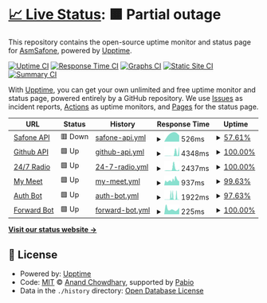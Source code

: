 # [📈 Live Status](https://status.safone.dev): <!--live status--> **🟧 Partial outage**

This repository contains the open-source uptime monitor and status page for [AsmSafone](https://safone.dev/), powered by [Upptime](https://github.com/upptime/upptime).

[![Uptime CI](https://github.com/AsmSafone/uptime/workflows/Uptime%20CI/badge.svg)](https://github.com/AsmSafone/uptime/actions?query=workflow%3A%22Uptime+CI%22)
[![Response Time CI](https://github.com/AsmSafone/uptime/workflows/Response%20Time%20CI/badge.svg)](https://github.com/AsmSafone/uptime/actions?query=workflow%3A%22Response+Time+CI%22)
[![Graphs CI](https://github.com/AsmSafone/uptime/workflows/Graphs%20CI/badge.svg)](https://github.com/AsmSafone/uptime/actions?query=workflow%3A%22Graphs+CI%22)
[![Static Site CI](https://github.com/AsmSafone/uptime/workflows/Static%20Site%20CI/badge.svg)](https://github.com/AsmSafone/uptime/actions?query=workflow%3A%22Static+Site+CI%22)
[![Summary CI](https://github.com/AsmSafone/uptime/workflows/Summary%20CI/badge.svg)](https://github.com/AsmSafone/uptime/actions?query=workflow%3A%22Summary+CI%22)

With [Upptime](https://upptime.js.org), you can get your own unlimited and free uptime monitor and status page, powered entirely by a GitHub repository. We use [Issues](https://github.com/AsmSafone/uptime/issues) as incident reports, [Actions](https://github.com/AsmSafone/uptime/actions) as uptime monitors, and [Pages](https://status.safone.dev) for the status page.

<!--start: status pages-->
<!-- This summary is generated by Upptime (https://github.com/upptime/upptime) -->
<!-- Do not edit this manually, your changes will be overwritten -->
<!-- prettier-ignore -->
| URL | Status | History | Response Time | Uptime |
| --- | ------ | ------- | ------------- | ------ |
| <img alt="" src="https://icons.duckduckgo.com/ip3/api.safone.dev.ico" height="13"> [Safone API](https://api.safone.dev) | 🟥 Down | [safone-api.yml](https://github.com/AsmSafone/uptime/commits/HEAD/history/safone-api.yml) | <details><summary><img alt="Response time graph" src="./graphs/safone-api/response-time-week.png" height="20"> 526ms</summary><br><a href="https://status.safone.dev/history/safone-api"><img alt="Response time 762" src="https://img.shields.io/endpoint?url=https%3A%2F%2Fraw.githubusercontent.com%2FAsmSafone%2Fuptime%2FHEAD%2Fapi%2Fsafone-api%2Fresponse-time.json"></a><br><a href="https://status.safone.dev/history/safone-api"><img alt="24-hour response time 0" src="https://img.shields.io/endpoint?url=https%3A%2F%2Fraw.githubusercontent.com%2FAsmSafone%2Fuptime%2FHEAD%2Fapi%2Fsafone-api%2Fresponse-time-day.json"></a><br><a href="https://status.safone.dev/history/safone-api"><img alt="7-day response time 526" src="https://img.shields.io/endpoint?url=https%3A%2F%2Fraw.githubusercontent.com%2FAsmSafone%2Fuptime%2FHEAD%2Fapi%2Fsafone-api%2Fresponse-time-week.json"></a><br><a href="https://status.safone.dev/history/safone-api"><img alt="30-day response time 762" src="https://img.shields.io/endpoint?url=https%3A%2F%2Fraw.githubusercontent.com%2FAsmSafone%2Fuptime%2FHEAD%2Fapi%2Fsafone-api%2Fresponse-time-month.json"></a><br><a href="https://status.safone.dev/history/safone-api"><img alt="1-year response time 762" src="https://img.shields.io/endpoint?url=https%3A%2F%2Fraw.githubusercontent.com%2FAsmSafone%2Fuptime%2FHEAD%2Fapi%2Fsafone-api%2Fresponse-time-year.json"></a></details> | <details><summary><a href="https://status.safone.dev/history/safone-api">57.61%</a></summary><a href="https://status.safone.dev/history/safone-api"><img alt="All-time uptime 84.78%" src="https://img.shields.io/endpoint?url=https%3A%2F%2Fraw.githubusercontent.com%2FAsmSafone%2Fuptime%2FHEAD%2Fapi%2Fsafone-api%2Fuptime.json"></a><br><a href="https://status.safone.dev/history/safone-api"><img alt="24-hour uptime 0.00%" src="https://img.shields.io/endpoint?url=https%3A%2F%2Fraw.githubusercontent.com%2FAsmSafone%2Fuptime%2FHEAD%2Fapi%2Fsafone-api%2Fuptime-day.json"></a><br><a href="https://status.safone.dev/history/safone-api"><img alt="7-day uptime 57.61%" src="https://img.shields.io/endpoint?url=https%3A%2F%2Fraw.githubusercontent.com%2FAsmSafone%2Fuptime%2FHEAD%2Fapi%2Fsafone-api%2Fuptime-week.json"></a><br><a href="https://status.safone.dev/history/safone-api"><img alt="30-day uptime 84.78%" src="https://img.shields.io/endpoint?url=https%3A%2F%2Fraw.githubusercontent.com%2FAsmSafone%2Fuptime%2FHEAD%2Fapi%2Fsafone-api%2Fuptime-month.json"></a><br><a href="https://status.safone.dev/history/safone-api"><img alt="1-year uptime 84.78%" src="https://img.shields.io/endpoint?url=https%3A%2F%2Fraw.githubusercontent.com%2FAsmSafone%2Fuptime%2FHEAD%2Fapi%2Fsafone-api%2Fuptime-year.json"></a></details>
| <img alt="" src="https://icons.duckduckgo.com/ip3/gh-api.glitch.me.ico" height="13"> [Github API](https://gh-api.glitch.me) | 🟩 Up | [github-api.yml](https://github.com/AsmSafone/uptime/commits/HEAD/history/github-api.yml) | <details><summary><img alt="Response time graph" src="./graphs/github-api/response-time-week.png" height="20"> 4348ms</summary><br><a href="https://status.safone.dev/history/github-api"><img alt="Response time 1090" src="https://img.shields.io/endpoint?url=https%3A%2F%2Fraw.githubusercontent.com%2FAsmSafone%2Fuptime%2FHEAD%2Fapi%2Fgithub-api%2Fresponse-time.json"></a><br><a href="https://status.safone.dev/history/github-api"><img alt="24-hour response time 9184" src="https://img.shields.io/endpoint?url=https%3A%2F%2Fraw.githubusercontent.com%2FAsmSafone%2Fuptime%2FHEAD%2Fapi%2Fgithub-api%2Fresponse-time-day.json"></a><br><a href="https://status.safone.dev/history/github-api"><img alt="7-day response time 4348" src="https://img.shields.io/endpoint?url=https%3A%2F%2Fraw.githubusercontent.com%2FAsmSafone%2Fuptime%2FHEAD%2Fapi%2Fgithub-api%2Fresponse-time-week.json"></a><br><a href="https://status.safone.dev/history/github-api"><img alt="30-day response time 1090" src="https://img.shields.io/endpoint?url=https%3A%2F%2Fraw.githubusercontent.com%2FAsmSafone%2Fuptime%2FHEAD%2Fapi%2Fgithub-api%2Fresponse-time-month.json"></a><br><a href="https://status.safone.dev/history/github-api"><img alt="1-year response time 1090" src="https://img.shields.io/endpoint?url=https%3A%2F%2Fraw.githubusercontent.com%2FAsmSafone%2Fuptime%2FHEAD%2Fapi%2Fgithub-api%2Fresponse-time-year.json"></a></details> | <details><summary><a href="https://status.safone.dev/history/github-api">100.00%</a></summary><a href="https://status.safone.dev/history/github-api"><img alt="All-time uptime 99.96%" src="https://img.shields.io/endpoint?url=https%3A%2F%2Fraw.githubusercontent.com%2FAsmSafone%2Fuptime%2FHEAD%2Fapi%2Fgithub-api%2Fuptime.json"></a><br><a href="https://status.safone.dev/history/github-api"><img alt="24-hour uptime 100.00%" src="https://img.shields.io/endpoint?url=https%3A%2F%2Fraw.githubusercontent.com%2FAsmSafone%2Fuptime%2FHEAD%2Fapi%2Fgithub-api%2Fuptime-day.json"></a><br><a href="https://status.safone.dev/history/github-api"><img alt="7-day uptime 100.00%" src="https://img.shields.io/endpoint?url=https%3A%2F%2Fraw.githubusercontent.com%2FAsmSafone%2Fuptime%2FHEAD%2Fapi%2Fgithub-api%2Fuptime-week.json"></a><br><a href="https://status.safone.dev/history/github-api"><img alt="30-day uptime 99.96%" src="https://img.shields.io/endpoint?url=https%3A%2F%2Fraw.githubusercontent.com%2FAsmSafone%2Fuptime%2FHEAD%2Fapi%2Fgithub-api%2Fuptime-month.json"></a><br><a href="https://status.safone.dev/history/github-api"><img alt="1-year uptime 99.96%" src="https://img.shields.io/endpoint?url=https%3A%2F%2Fraw.githubusercontent.com%2FAsmSafone%2Fuptime%2FHEAD%2Fapi%2Fgithub-api%2Fuptime-year.json"></a></details>
| <img alt="" src="https://icons.duckduckgo.com/ip3/rtmp.fly.dev.ico" height="13"> [24/7 Radio](https://rtmp.fly.dev/start) | 🟩 Up | [24-7-radio.yml](https://github.com/AsmSafone/uptime/commits/HEAD/history/24-7-radio.yml) | <details><summary><img alt="Response time graph" src="./graphs/24-7-radio/response-time-week.png" height="20"> 2437ms</summary><br><a href="https://status.safone.dev/history/24-7-radio"><img alt="Response time 982" src="https://img.shields.io/endpoint?url=https%3A%2F%2Fraw.githubusercontent.com%2FAsmSafone%2Fuptime%2FHEAD%2Fapi%2F24-7-radio%2Fresponse-time.json"></a><br><a href="https://status.safone.dev/history/24-7-radio"><img alt="24-hour response time 1234" src="https://img.shields.io/endpoint?url=https%3A%2F%2Fraw.githubusercontent.com%2FAsmSafone%2Fuptime%2FHEAD%2Fapi%2F24-7-radio%2Fresponse-time-day.json"></a><br><a href="https://status.safone.dev/history/24-7-radio"><img alt="7-day response time 2437" src="https://img.shields.io/endpoint?url=https%3A%2F%2Fraw.githubusercontent.com%2FAsmSafone%2Fuptime%2FHEAD%2Fapi%2F24-7-radio%2Fresponse-time-week.json"></a><br><a href="https://status.safone.dev/history/24-7-radio"><img alt="30-day response time 982" src="https://img.shields.io/endpoint?url=https%3A%2F%2Fraw.githubusercontent.com%2FAsmSafone%2Fuptime%2FHEAD%2Fapi%2F24-7-radio%2Fresponse-time-month.json"></a><br><a href="https://status.safone.dev/history/24-7-radio"><img alt="1-year response time 982" src="https://img.shields.io/endpoint?url=https%3A%2F%2Fraw.githubusercontent.com%2FAsmSafone%2Fuptime%2FHEAD%2Fapi%2F24-7-radio%2Fresponse-time-year.json"></a></details> | <details><summary><a href="https://status.safone.dev/history/24-7-radio">100.00%</a></summary><a href="https://status.safone.dev/history/24-7-radio"><img alt="All-time uptime 100.00%" src="https://img.shields.io/endpoint?url=https%3A%2F%2Fraw.githubusercontent.com%2FAsmSafone%2Fuptime%2FHEAD%2Fapi%2F24-7-radio%2Fuptime.json"></a><br><a href="https://status.safone.dev/history/24-7-radio"><img alt="24-hour uptime 100.00%" src="https://img.shields.io/endpoint?url=https%3A%2F%2Fraw.githubusercontent.com%2FAsmSafone%2Fuptime%2FHEAD%2Fapi%2F24-7-radio%2Fuptime-day.json"></a><br><a href="https://status.safone.dev/history/24-7-radio"><img alt="7-day uptime 100.00%" src="https://img.shields.io/endpoint?url=https%3A%2F%2Fraw.githubusercontent.com%2FAsmSafone%2Fuptime%2FHEAD%2Fapi%2F24-7-radio%2Fuptime-week.json"></a><br><a href="https://status.safone.dev/history/24-7-radio"><img alt="30-day uptime 100.00%" src="https://img.shields.io/endpoint?url=https%3A%2F%2Fraw.githubusercontent.com%2FAsmSafone%2Fuptime%2FHEAD%2Fapi%2F24-7-radio%2Fuptime-month.json"></a><br><a href="https://status.safone.dev/history/24-7-radio"><img alt="1-year uptime 100.00%" src="https://img.shields.io/endpoint?url=https%3A%2F%2Fraw.githubusercontent.com%2FAsmSafone%2Fuptime%2FHEAD%2Fapi%2F24-7-radio%2Fuptime-year.json"></a></details>
| <img alt="" src="https://icons.duckduckgo.com/ip3/my-meet.onrender.com.ico" height="13"> [My Meet](https://my-meet.onrender.com) | 🟩 Up | [my-meet.yml](https://github.com/AsmSafone/uptime/commits/HEAD/history/my-meet.yml) | <details><summary><img alt="Response time graph" src="./graphs/my-meet/response-time-week.png" height="20"> 937ms</summary><br><a href="https://status.safone.dev/history/my-meet"><img alt="Response time 589" src="https://img.shields.io/endpoint?url=https%3A%2F%2Fraw.githubusercontent.com%2FAsmSafone%2Fuptime%2FHEAD%2Fapi%2Fmy-meet%2Fresponse-time.json"></a><br><a href="https://status.safone.dev/history/my-meet"><img alt="24-hour response time 1443" src="https://img.shields.io/endpoint?url=https%3A%2F%2Fraw.githubusercontent.com%2FAsmSafone%2Fuptime%2FHEAD%2Fapi%2Fmy-meet%2Fresponse-time-day.json"></a><br><a href="https://status.safone.dev/history/my-meet"><img alt="7-day response time 937" src="https://img.shields.io/endpoint?url=https%3A%2F%2Fraw.githubusercontent.com%2FAsmSafone%2Fuptime%2FHEAD%2Fapi%2Fmy-meet%2Fresponse-time-week.json"></a><br><a href="https://status.safone.dev/history/my-meet"><img alt="30-day response time 589" src="https://img.shields.io/endpoint?url=https%3A%2F%2Fraw.githubusercontent.com%2FAsmSafone%2Fuptime%2FHEAD%2Fapi%2Fmy-meet%2Fresponse-time-month.json"></a><br><a href="https://status.safone.dev/history/my-meet"><img alt="1-year response time 589" src="https://img.shields.io/endpoint?url=https%3A%2F%2Fraw.githubusercontent.com%2FAsmSafone%2Fuptime%2FHEAD%2Fapi%2Fmy-meet%2Fresponse-time-year.json"></a></details> | <details><summary><a href="https://status.safone.dev/history/my-meet">99.63%</a></summary><a href="https://status.safone.dev/history/my-meet"><img alt="All-time uptime 99.91%" src="https://img.shields.io/endpoint?url=https%3A%2F%2Fraw.githubusercontent.com%2FAsmSafone%2Fuptime%2FHEAD%2Fapi%2Fmy-meet%2Fuptime.json"></a><br><a href="https://status.safone.dev/history/my-meet"><img alt="24-hour uptime 97.40%" src="https://img.shields.io/endpoint?url=https%3A%2F%2Fraw.githubusercontent.com%2FAsmSafone%2Fuptime%2FHEAD%2Fapi%2Fmy-meet%2Fuptime-day.json"></a><br><a href="https://status.safone.dev/history/my-meet"><img alt="7-day uptime 99.63%" src="https://img.shields.io/endpoint?url=https%3A%2F%2Fraw.githubusercontent.com%2FAsmSafone%2Fuptime%2FHEAD%2Fapi%2Fmy-meet%2Fuptime-week.json"></a><br><a href="https://status.safone.dev/history/my-meet"><img alt="30-day uptime 99.91%" src="https://img.shields.io/endpoint?url=https%3A%2F%2Fraw.githubusercontent.com%2FAsmSafone%2Fuptime%2FHEAD%2Fapi%2Fmy-meet%2Fuptime-month.json"></a><br><a href="https://status.safone.dev/history/my-meet"><img alt="1-year uptime 99.91%" src="https://img.shields.io/endpoint?url=https%3A%2F%2Fraw.githubusercontent.com%2FAsmSafone%2Fuptime%2FHEAD%2Fapi%2Fmy-meet%2Fuptime-year.json"></a></details>
| <img alt="" src="https://icons.duckduckgo.com/ip3/auth-w1dd.onrender.com.ico" height="13"> [Auth Bot](https://auth-w1dd.onrender.com) | 🟩 Up | [auth-bot.yml](https://github.com/AsmSafone/uptime/commits/HEAD/history/auth-bot.yml) | <details><summary><img alt="Response time graph" src="./graphs/auth-bot/response-time-week.png" height="20"> 1922ms</summary><br><a href="https://status.safone.dev/history/auth-bot"><img alt="Response time 925" src="https://img.shields.io/endpoint?url=https%3A%2F%2Fraw.githubusercontent.com%2FAsmSafone%2Fuptime%2FHEAD%2Fapi%2Fauth-bot%2Fresponse-time.json"></a><br><a href="https://status.safone.dev/history/auth-bot"><img alt="24-hour response time 1772" src="https://img.shields.io/endpoint?url=https%3A%2F%2Fraw.githubusercontent.com%2FAsmSafone%2Fuptime%2FHEAD%2Fapi%2Fauth-bot%2Fresponse-time-day.json"></a><br><a href="https://status.safone.dev/history/auth-bot"><img alt="7-day response time 1922" src="https://img.shields.io/endpoint?url=https%3A%2F%2Fraw.githubusercontent.com%2FAsmSafone%2Fuptime%2FHEAD%2Fapi%2Fauth-bot%2Fresponse-time-week.json"></a><br><a href="https://status.safone.dev/history/auth-bot"><img alt="30-day response time 925" src="https://img.shields.io/endpoint?url=https%3A%2F%2Fraw.githubusercontent.com%2FAsmSafone%2Fuptime%2FHEAD%2Fapi%2Fauth-bot%2Fresponse-time-month.json"></a><br><a href="https://status.safone.dev/history/auth-bot"><img alt="1-year response time 925" src="https://img.shields.io/endpoint?url=https%3A%2F%2Fraw.githubusercontent.com%2FAsmSafone%2Fuptime%2FHEAD%2Fapi%2Fauth-bot%2Fresponse-time-year.json"></a></details> | <details><summary><a href="https://status.safone.dev/history/auth-bot">97.63%</a></summary><a href="https://status.safone.dev/history/auth-bot"><img alt="All-time uptime 99.44%" src="https://img.shields.io/endpoint?url=https%3A%2F%2Fraw.githubusercontent.com%2FAsmSafone%2Fuptime%2FHEAD%2Fapi%2Fauth-bot%2Fuptime.json"></a><br><a href="https://status.safone.dev/history/auth-bot"><img alt="24-hour uptime 98.35%" src="https://img.shields.io/endpoint?url=https%3A%2F%2Fraw.githubusercontent.com%2FAsmSafone%2Fuptime%2FHEAD%2Fapi%2Fauth-bot%2Fuptime-day.json"></a><br><a href="https://status.safone.dev/history/auth-bot"><img alt="7-day uptime 97.63%" src="https://img.shields.io/endpoint?url=https%3A%2F%2Fraw.githubusercontent.com%2FAsmSafone%2Fuptime%2FHEAD%2Fapi%2Fauth-bot%2Fuptime-week.json"></a><br><a href="https://status.safone.dev/history/auth-bot"><img alt="30-day uptime 99.44%" src="https://img.shields.io/endpoint?url=https%3A%2F%2Fraw.githubusercontent.com%2FAsmSafone%2Fuptime%2FHEAD%2Fapi%2Fauth-bot%2Fuptime-month.json"></a><br><a href="https://status.safone.dev/history/auth-bot"><img alt="1-year uptime 99.44%" src="https://img.shields.io/endpoint?url=https%3A%2F%2Fraw.githubusercontent.com%2FAsmSafone%2Fuptime%2FHEAD%2Fapi%2Fauth-bot%2Fuptime-year.json"></a></details>
| <img alt="" src="https://icons.duckduckgo.com/ip3/aforward.onrender.com.ico" height="13"> [Forward Bot](https://aforward.onrender.com) | 🟩 Up | [forward-bot.yml](https://github.com/AsmSafone/uptime/commits/HEAD/history/forward-bot.yml) | <details><summary><img alt="Response time graph" src="./graphs/forward-bot/response-time-week.png" height="20"> 225ms</summary><br><a href="https://status.safone.dev/history/forward-bot"><img alt="Response time 290" src="https://img.shields.io/endpoint?url=https%3A%2F%2Fraw.githubusercontent.com%2FAsmSafone%2Fuptime%2FHEAD%2Fapi%2Fforward-bot%2Fresponse-time.json"></a><br><a href="https://status.safone.dev/history/forward-bot"><img alt="24-hour response time 236" src="https://img.shields.io/endpoint?url=https%3A%2F%2Fraw.githubusercontent.com%2FAsmSafone%2Fuptime%2FHEAD%2Fapi%2Fforward-bot%2Fresponse-time-day.json"></a><br><a href="https://status.safone.dev/history/forward-bot"><img alt="7-day response time 225" src="https://img.shields.io/endpoint?url=https%3A%2F%2Fraw.githubusercontent.com%2FAsmSafone%2Fuptime%2FHEAD%2Fapi%2Fforward-bot%2Fresponse-time-week.json"></a><br><a href="https://status.safone.dev/history/forward-bot"><img alt="30-day response time 290" src="https://img.shields.io/endpoint?url=https%3A%2F%2Fraw.githubusercontent.com%2FAsmSafone%2Fuptime%2FHEAD%2Fapi%2Fforward-bot%2Fresponse-time-month.json"></a><br><a href="https://status.safone.dev/history/forward-bot"><img alt="1-year response time 290" src="https://img.shields.io/endpoint?url=https%3A%2F%2Fraw.githubusercontent.com%2FAsmSafone%2Fuptime%2FHEAD%2Fapi%2Fforward-bot%2Fresponse-time-year.json"></a></details> | <details><summary><a href="https://status.safone.dev/history/forward-bot">100.00%</a></summary><a href="https://status.safone.dev/history/forward-bot"><img alt="All-time uptime 100.00%" src="https://img.shields.io/endpoint?url=https%3A%2F%2Fraw.githubusercontent.com%2FAsmSafone%2Fuptime%2FHEAD%2Fapi%2Fforward-bot%2Fuptime.json"></a><br><a href="https://status.safone.dev/history/forward-bot"><img alt="24-hour uptime 100.00%" src="https://img.shields.io/endpoint?url=https%3A%2F%2Fraw.githubusercontent.com%2FAsmSafone%2Fuptime%2FHEAD%2Fapi%2Fforward-bot%2Fuptime-day.json"></a><br><a href="https://status.safone.dev/history/forward-bot"><img alt="7-day uptime 100.00%" src="https://img.shields.io/endpoint?url=https%3A%2F%2Fraw.githubusercontent.com%2FAsmSafone%2Fuptime%2FHEAD%2Fapi%2Fforward-bot%2Fuptime-week.json"></a><br><a href="https://status.safone.dev/history/forward-bot"><img alt="30-day uptime 100.00%" src="https://img.shields.io/endpoint?url=https%3A%2F%2Fraw.githubusercontent.com%2FAsmSafone%2Fuptime%2FHEAD%2Fapi%2Fforward-bot%2Fuptime-month.json"></a><br><a href="https://status.safone.dev/history/forward-bot"><img alt="1-year uptime 100.00%" src="https://img.shields.io/endpoint?url=https%3A%2F%2Fraw.githubusercontent.com%2FAsmSafone%2Fuptime%2FHEAD%2Fapi%2Fforward-bot%2Fuptime-year.json"></a></details>

<!--end: status pages-->

[**Visit our status website →**](https://status.safone.dev)

## 📄 License

- Powered by: [Upptime](https://github.com/upptime/upptime)
- Code: [MIT](./LICENSE) © [Anand Chowdhary](https://anandchowdhary.com), supported by [Pabio](https://pabio.com)
- Data in the `./history` directory: [Open Database License](https://opendatacommons.org/licenses/odbl/1-0/)
